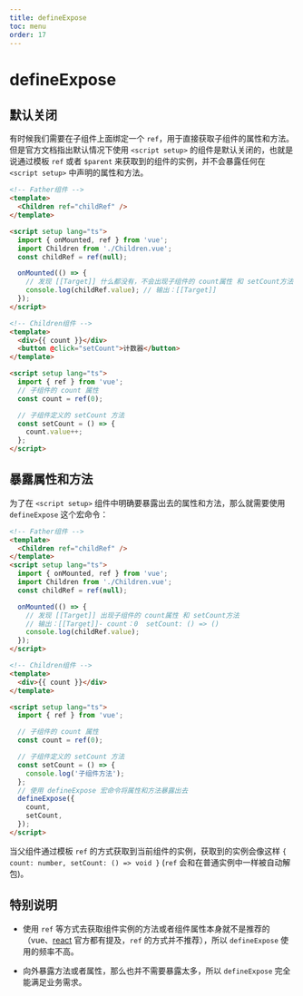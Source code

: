 ```yaml
---
title: defineExpose
toc: menu
order: 17
---
```


<BackTop></BackTop>

# defineExpose

## 默认关闭

有时候我们需要在子组件上面绑定一个 `ref`，用于直接获取子组件的属性和方法。但是官方文档指出默认情况下使用 `<script setup>` 的组件是默认关闭的，也就是说通过模板 `ref` 或者 `$parent` 来获取到的组件的实例，并不会暴露任何在 `<script setup>` 中声明的属性和方法。

```html
<!-- Father组件 -->
<template>
  <Children ref="childRef" />
</template>

<script setup lang="ts">
  import { onMounted, ref } from 'vue';
  import Children from './Children.vue';
  const childRef = ref(null);

  onMounted(() => {
    // 发现 [[Target]] 什么都没有，不会出现子组件的 count属性 和 setCount方法
    console.log(childRef.value); // 输出：[[Target]]
  });
</script>
```

```html
<!-- Children组件 -->
<template>
  <div>{{ count }}</div>
  <button @click="setCount">计数器</button>
</template>

<script setup lang="ts">
  import { ref } from 'vue';
  // 子组件的 count 属性
  const count = ref(0);

  // 子组件定义的 setCount 方法
  const setCount = () => {
    count.value++;
  };
</script>
```

## 暴露属性和方法

为了在 `<script setup>` 组件中明确要暴露出去的属性和方法，那么就需要使用 `defineExpose` 这个宏命令：

```html
<!-- Father组件 -->
<template>
  <Children ref="childRef" />
</template>
<script setup lang="ts">
  import { onMounted, ref } from 'vue';
  import Children from './Children.vue';
  const childRef = ref(null);

  onMounted(() => {
    // 发现 [[Target]] 出现子组件的 count属性 和 setCount方法
    // 输出：[[Target]]- count：0  setCount: () => ()
    console.log(childRef.value);
  });
</script>
```

```html
<!-- Children组件 -->
<template>
  <div>{{ count }}</div>
</template>

<script setup lang="ts">
  import { ref } from 'vue';

  // 子组件的 count 属性
  const count = ref(0);

  // 子组件定义的 setCount 方法
  const setCount = () => {
    console.log('子组件方法');
  };
  // 使用 defineExpose 宏命令将属性和方法暴露出去
  defineExpose({
    count,
    setCount,
  });
</script>
```

当父组件通过模板 `ref` 的方式获取到当前组件的实例，获取到的实例会像这样 `{ count: number, setCount: () => void }` (`ref` 会和在普通实例中一样被自动解包)。

## 特别说明

- 使用 `ref` 等方式去获取组件实例的方法或者组件属性本身就不是推荐的（vue、[react](/react/ref_dom#创建refs) 官方都有提及，`ref` 的方式并不推荐），所以 `defineExpose` 使用的频率不高。

- 向外暴露方法或者属性，那么也并不需要暴露太多，所以 `defineExpose` 完全能满足业务需求。
